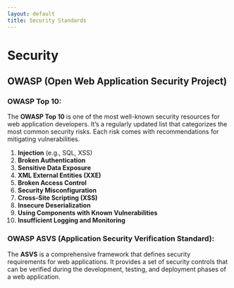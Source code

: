 ```yaml
---
layout: default
title: Security Standards
---
```

# Security 


## **OWASP (Open Web Application Security Project)**

### **OWASP Top 10**:  
The **OWASP Top 10** is one of the most well-known security resources for web application developers. It’s a regularly updated list that categorizes the most common security risks. Each risk comes with recommendations for mitigating vulnerabilities.

1. **Injection** (e.g., SQL, XSS)  
2. **Broken Authentication**  
3. **Sensitive Data Exposure**  
4. **XML External Entities (XXE)**  
5. **Broken Access Control**  
6. **Security Misconfiguration**  
7. **Cross-Site Scripting (XSS)**  
8. **Insecure Deserialization**  
9. **Using Components with Known Vulnerabilities**  
10. **Insufficient Logging and Monitoring**

### OWASP ASVS (Application Security Verification Standard):  
The **ASVS** is a comprehensive framework that defines security requirements for web applications. It provides a set of security controls that can be verified during the development, testing, and deployment phases of a web application.